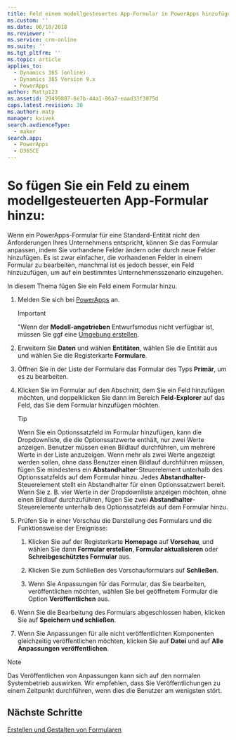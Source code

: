 ```yaml
---
title: Feld einem modellgesteuertes App-Formular in PowerApps hinzufügen | MicrosoftDocs
ms.custom: ''
ms.date: 06/18/2018
ms.reviewer: ''
ms.service: crm-online
ms.suite: ''
ms.tgt_pltfrm: ''
ms.topic: article
applies_to:
  - Dynamics 365 (online)
  - Dynamics 365 Version 9.x
  - PowerApps
author: Mattp123
ms.assetid: 29499887-6e7b-44a1-86a7-eaad33f3075d
caps.latest.revision: 30
ms.author: matp
manager: kvivek
search.audienceType:
  - maker
search.app:
  - PowerApps
  - D365CE
---
```

# <a name="add-a-field-to-a-model-driven-app-form"></a>So fügen Sie ein Feld zu einem modellgesteuerten App-Formular hinzu: 

Wenn ein PowerApps-Formular für eine Standard-Entität nicht den Anforderungen Ihres Unternehmens entspricht, können Sie das Formular anpassen, indem Sie vorhandene Felder ändern oder durch neue Felder hinzufügen. Es ist zwar einfacher, die vorhandenen Felder in einem Formular zu bearbeiten, manchmal ist es jedoch besser, ein Feld hinzuzufügen, um auf ein bestimmtes Unternehmensszenario einzugehen.

In diesem Thema fügen Sie ein Feld einem Formular hinzu.   
  
1.  Melden Sie sich bei [PowerApps](https://web.powerapps.com/?utm_source=padocs&utm_medium=linkinadoc&utm_campaign=referralsfromdoc) an.  


    > [!IMPORTANT]
    > "Wenn der **Modell-angetrieben** Entwurfsmodus nicht verfügbar ist, müssen Sie ggf eine [Umgebung erstellen](https://docs.microsoft.com/powerapps/administrator/create-environment). 

2.  Erweitern Sie **Daten** und wählen **Entitäten**, wählen Sie die Entität aus und wählen Sie die Registerkarte **Formulare**.  

3.  Öffnen Sie in der Liste der Formulare das Formular des Typs **Primär**, um es zu bearbeiten.  
  
4.  Klicken Sie im Formular auf den Abschnitt, dem Sie ein Feld hinzufügen möchten, und doppelklicken Sie dann im Bereich **Feld-Explorer** auf das Feld, das Sie dem Formular hinzufügen möchten.  
  
    > [!TIP]
    >  Wenn Sie ein Optionssatzfeld im Formular hinzufügen, kann die Dropdownliste, die die Optionssatzwerte enthält, nur zwei Werte anzeigen. Benutzer müssen einen Bildlauf durchführen, um mehrere Werte in der Liste anzuzeigen. Wenn mehr als zwei Werte angezeigt werden sollen, ohne dass Benutzer einen Bildlauf durchführen müssen, fügen Sie mindestens ein **Abstandhalter**-Steuerelement unterhalb des Optionssatzfelds auf dem Formular hinzu. Jedes **Abstandhalter**-Steuerelement stellt ein Abstandhalter für einen Optionssatzwert bereit. Wenn Sie z. B. vier Werte in der Dropdownliste anzeigen möchten, ohne einen Bildlauf durchzuführen, fügen Sie zwei **Abstandhalter**-Steuerelemente unterhalb des Optionssatzfelds auf dem Formular hinzu.  
  
5.  Prüfen Sie in einer Vorschau die Darstellung des Formulars und die Funktionsweise der Ereignisse:  
  
    1.  Klicken Sie auf der Registerkarte **Homepage** auf **Vorschau**, und wählen Sie dann **Formular erstellen**, **Formular aktualisieren** oder **Schreibgeschütztes Formular** aus.  
  
    2.  Klicken Sie zum Schließen des Vorschauformulars auf **Schließen**.  
  
    3.  Wenn Sie Anpassungen für das Formular, das Sie bearbeiten, veröffentlichen möchten, wählen Sie bei geöffnetem Formular die Option **Veröffentlichen** aus.  
  
6.  Wenn Sie die Bearbeitung des Formulars abgeschlossen haben, klicken Sie auf **Speichern und schließen**.  
  
7. Wenn Sie Anpassungen für alle nicht veröffentlichten Komponenten gleichzeitig veröffentlichen möchten, klicken Sie auf **Datei** und auf **Alle Anpassungen veröffentlichen**.  
  
> [!NOTE]
>  Das Veröffentlichen von Anpassungen kann sich auf den normalen Systembetrieb auswirken. Wir empfehlen, dass Sie Veröffentlichungen zu einem Zeitpunkt durchführen, wenn dies die Benutzer am wenigsten stört.  
  
## <a name="next-steps"></a>Nächste Schritte  
 
 [Erstellen und Gestalten von Formularen](create-design-forms.md)
